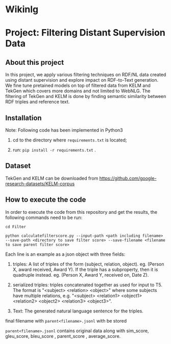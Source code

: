 # Wikinlg
# Project: Filtering Distant Supervision Data

## About this project
In this project, we apply various filtering techniques on RDF/NL data created using distant supervision and explore impact on RDF-to-Text generation. We fine tune pretained models on top of filtered data from KELM and TekGen which covers more domains and not limited to WebNLG. The filtering of TekGen and KELM is done by finding semantic similarity between RDF triples and reference text.

## Installation
Note: Following code has been implemented in Python3

1. cd to the directory where ```requirements.txt``` is located;

2. run: `pip install -r requirements.txt` .

## Dataset
TekGen and KELM can be downloaded from  https://github.com/google-research-datasets/KELM-corpus

## How to execute the code
In order to execute the code from this repository and get the results, the following commands need to be run:

`cd Filter`

`python calculatefilterscore.py --input-path <path including filename> --save-path <directory to save filter score> --save-filename <filename to save parent filter score>`

Each line is an example as a json object with three fields:

1. triples: A list of triples of the form (subject, relation, object). eg. (Person X, award received, Award Y). If the triple has a subproperty, then it is quadruple instead. eg. (Person X, Award Y, received on, Date Z). 

2. serialized triples: triples concatenated together as used for input to T5. The format is "&lt;subject&gt; &lt;relation&gt; &lt;object&gt;" where some subjects have multiple relations, e.g. "&lt;subject&gt; &lt;relation1&gt; &lt;object1&gt; &lt;relation2&gt; &lt;object2&gt; &lt;relation3&gt; &lt;object3&gt;".

3. Text: The generated natural language sentence for the triples.


final filename with `parent<filename>.jsonl` with be stored

`parent<filename>.jsonl` contains original data along with sim_score, gleu_score, bleu_score , parent_score , average_score.

